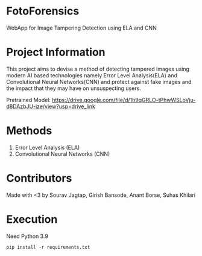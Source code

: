 # FotoForensics
WebApp for Image Tampering Detection using ELA and CNN

# Project Information
This project aims to devise a method of detecting tampered images using modern AI based technologies namely Error Level Analysis(ELA) and Convolutional Neural Networks(CNN) and protect against fake images and the impact that they may have on unsuspecting users.

Pretrained Model: https://drive.google.com/file/d/1h9qGRLO-tPhwWSLoVju-d8DAzbJU-jze/view?usp=drive_link

# Methods
1. Error Level Analysis (ELA)
2. Convolutional Neural Networks (CNN)

# Contributors
Made with <3 by Sourav Jagtap, Girish Bansode, Anant Borse, Suhas Khilari

# Execution
Need Python 3.9
```
pip install -r requirements.txt
```


